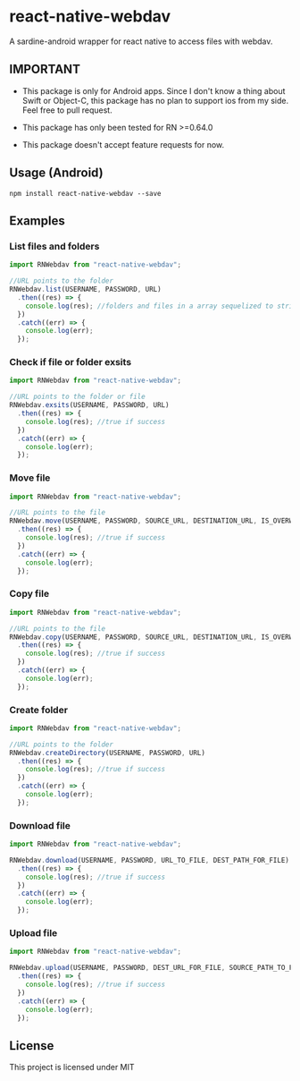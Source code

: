 # react-native-webdav

A sardine-android wrapper for react native to access files with webdav.

## IMPORTANT

- This package is only for Android apps. Since I don't know a thing about Swift or Object-C, this package has no plan to support ios from my side. Feel free to pull request.

- This package has only been tested for RN >=0.64.0

- This package doesn't accept feature requests for now.

## Usage (Android)

```
npm install react-native-webdav --save
```

## Examples

### List files and folders

```javascript
import RNWebdav from "react-native-webdav";

//URL points to the folder
RNWebdav.list(USERNAME, PASSWORD, URL)
  .then((res) => {
    console.log(res); //folders and files in a array sequelized to string, eg: [/dav/, /dav/KoodoReader1/, /dav/KoodoReader/, /dav/KoodoReader2/]
  })
  .catch((err) => {
    console.log(err);
  });
```

### Check if file or folder exsits

```javascript
import RNWebdav from "react-native-webdav";

//URL points to the folder or file
RNWebdav.exsits(USERNAME, PASSWORD, URL)
  .then((res) => {
    console.log(res); //true if success
  })
  .catch((err) => {
    console.log(err);
  });
```

### Move file

```javascript
import RNWebdav from "react-native-webdav";

//URL points to the file
RNWebdav.move(USERNAME, PASSWORD, SOURCE_URL, DESTINATION_URL, IS_OVERWRITE) //Url needs to contain the file name and extension
  .then((res) => {
    console.log(res); //true if success
  })
  .catch((err) => {
    console.log(err);
  });
```

### Copy file

```javascript
import RNWebdav from "react-native-webdav";

//URL points to the file
RNWebdav.copy(USERNAME, PASSWORD, SOURCE_URL, DESTINATION_URL, IS_OVERWRITE) //Url needs to contain the file name and extension
  .then((res) => {
    console.log(res); //true if success
  })
  .catch((err) => {
    console.log(err);
  });
```

### Create folder

```javascript
import RNWebdav from "react-native-webdav";

//URL points to the folder
RNWebdav.createDirectory(USERNAME, PASSWORD, URL)
  .then((res) => {
    console.log(res); //true if success
  })
  .catch((err) => {
    console.log(err);
  });
```

### Download file

```javascript
import RNWebdav from "react-native-webdav";

RNWebdav.download(USERNAME, PASSWORD, URL_TO_FILE, DEST_PATH_FOR_FILE) //Url and path needs to contain the file name and extension
  .then((res) => {
    console.log(res); //true if success
  })
  .catch((err) => {
    console.log(err);
  });
```

### Upload file

```javascript
import RNWebdav from "react-native-webdav";

RNWebdav.upload(USERNAME, PASSWORD, DEST_URL_FOR_FILE, SOURCE_PATH_TO_FILE) //Url and path needs to contain the file name and extension
  .then((res) => {
    console.log(res); //true if success
  })
  .catch((err) => {
    console.log(err);
  });
```

## License

This project is licensed under MIT
